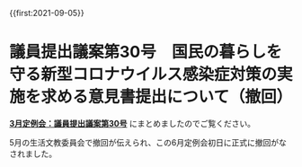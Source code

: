{{first:2021-09-05}}

# 議員提出議案第30号　国民の暮らしを守る新型コロナウイルス感染症対策の実施を求める意見書提出について（撤回）

**[3月定例会：議員提出議案第30号](../20210219_teireikai/giin-gian-30.md)** にまとめましたのでご覧ください。

5月の生活文教委員会で撤回が伝えられ、この6月定例会初日に正式に撤回がなされました。